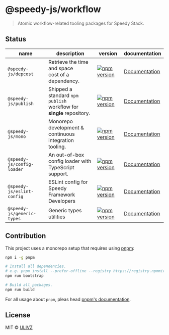 # @speedy-js/workflow

> Atomic workflow-related tooling packages for Speedy Stack.

## Status

|name|description|version|documentation|
|---|---|---|---|
|`@speedy-js/depcost`|Retrieve the time and space<br> cost of a dependency.|[![npm version](https://badgen.net/npm/v/@speedy-js/depcost)](https://npm.im/@speedy-js/depcost)|[Documentation](https://github.com/speedy-js/workflow/blob/master/packages/depcost/README.md)|
|`@speedy-js/publish`|Shipped a standard `npm publish` <br>workflow for **single** repository.|[![npm version](https://badgen.net/npm/v/@speedy-js/publish)](https://npm.im/@speedy-js/publish) |[Documentation](https://github.com/speedy-js/workflow/blob/master/packages/publish/README.md)|
|`@speedy-js/mono`|Monorepo development & continuous<br> integration tooling.|[![npm version](https://badgen.net/npm/v/@speedy-js/mono)](https://npm.im/@speedy-js/mono) |[Documentation](https://github.com/speedy-js/workflow/blob/master/packages/mono/README.md)|
|`@speedy-js/config-loader`|An out-of-box config loader with<br>TypeScript support.|[![npm version](https://badgen.net/npm/v/@speedy-js/config-loader)](https://npm.im/@speedy-js/config-loader) |[Documentation](https://github.com/speedy-js/workflow/blob/master/packages/config-loader/README.md)|
|`@speedy-js/eslint-config`|ESLint config for Speedy Framework<br>Developers|[![npm version](https://badgen.net/npm/v/@speedy-js/eslint-config)](https://npm.im/@speedy-js/eslint-config) |[Documentation](https://github.com/speedy-js/workflow/blob/master/packages/eslint-config/README.md)|
|`@speedy-js/generic-types`|Generic types utilities|[![npm version](https://badgen.net/npm/v/@speedy-js/generic-types)](https://npm.im/@speedy-js/generic-types) |[Documentation](https://github.com/speedy-js/workflow/blob/master/packages/generic-types/README.md)|


## Contribution

This project uses a monorepo setup that requires using [pnpm](https://pnpm.io/):

```bash
npm i -g pnpm

# Install all dependencies.
# e.g. pnpm install --prefer-offline --registry https://registry.npmmirror.com
npm run bootstrap

# Build all packages.
npm run build
```

For all usage about `pnpm`, pleas head [pnpm's documentation](https://rushjs.io/).


## License

MIT &copy; [ULIVZ](https://github.com/sponsors/ulivz)